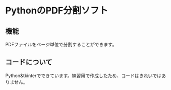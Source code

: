 # PythonのPDF分割ソフト

## 機能

PDFファイルをページ単位で分割することができます。

## コードについて

Python&tkinterでできています。練習用で作成したため、コードはきれいではありません。
